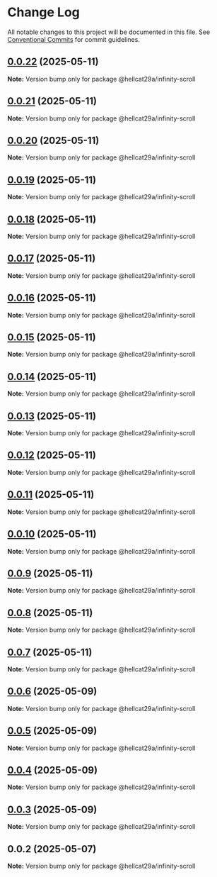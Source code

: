 # Change Log

All notable changes to this project will be documented in this file.
See [Conventional Commits](https://conventionalcommits.org) for commit guidelines.

## [0.0.22](https://github.com/hellcat29A/portfolio-workspace/compare/@hellcat29a/infinity-scroll@0.0.21...@hellcat29a/infinity-scroll@0.0.22) (2025-05-11)

**Note:** Version bump only for package @hellcat29a/infinity-scroll





## [0.0.21](https://github.com/hellcat29A/portfolio-workspace/compare/@hellcat29a/infinity-scroll@0.0.20...@hellcat29a/infinity-scroll@0.0.21) (2025-05-11)

**Note:** Version bump only for package @hellcat29a/infinity-scroll





## [0.0.20](https://github.com/hellcat29A/portfolio-workspace/compare/@hellcat29a/infinity-scroll@0.0.19...@hellcat29a/infinity-scroll@0.0.20) (2025-05-11)

**Note:** Version bump only for package @hellcat29a/infinity-scroll





## [0.0.19](https://github.com/hellcat29A/portfolio-workspace/compare/@hellcat29a/infinity-scroll@0.0.18...@hellcat29a/infinity-scroll@0.0.19) (2025-05-11)

**Note:** Version bump only for package @hellcat29a/infinity-scroll





## [0.0.18](https://github.com/hellcat29A/portfolio-workspace/compare/@hellcat29a/infinity-scroll@0.0.17...@hellcat29a/infinity-scroll@0.0.18) (2025-05-11)

**Note:** Version bump only for package @hellcat29a/infinity-scroll





## [0.0.17](https://github.com/hellcat29A/portfolio-workspace/compare/@hellcat29a/infinity-scroll@0.0.16...@hellcat29a/infinity-scroll@0.0.17) (2025-05-11)

**Note:** Version bump only for package @hellcat29a/infinity-scroll





## [0.0.16](https://github.com/hellcat29A/portfolio-workspace/compare/@hellcat29a/infinity-scroll@0.0.15...@hellcat29a/infinity-scroll@0.0.16) (2025-05-11)

**Note:** Version bump only for package @hellcat29a/infinity-scroll





## [0.0.15](https://github.com/hellcat29A/portfolio-workspace/compare/@hellcat29a/infinity-scroll@0.0.14...@hellcat29a/infinity-scroll@0.0.15) (2025-05-11)

**Note:** Version bump only for package @hellcat29a/infinity-scroll





## [0.0.14](https://github.com/hellcat29A/portfolio-workspace/compare/@hellcat29a/infinity-scroll@0.0.13...@hellcat29a/infinity-scroll@0.0.14) (2025-05-11)

**Note:** Version bump only for package @hellcat29a/infinity-scroll





## [0.0.13](https://github.com/hellcat29A/portfolio-workspace/compare/@hellcat29a/infinity-scroll@0.0.12...@hellcat29a/infinity-scroll@0.0.13) (2025-05-11)

**Note:** Version bump only for package @hellcat29a/infinity-scroll





## [0.0.12](https://github.com/hellcat29A/portfolio-workspace/compare/@hellcat29a/infinity-scroll@0.0.11...@hellcat29a/infinity-scroll@0.0.12) (2025-05-11)

**Note:** Version bump only for package @hellcat29a/infinity-scroll





## [0.0.11](https://github.com/hellcat29A/portfolio-workspace/compare/@hellcat29a/infinity-scroll@0.0.10...@hellcat29a/infinity-scroll@0.0.11) (2025-05-11)

**Note:** Version bump only for package @hellcat29a/infinity-scroll





## [0.0.10](https://github.com/hellcat29A/portfolio-workspace/compare/@hellcat29a/infinity-scroll@0.0.9...@hellcat29a/infinity-scroll@0.0.10) (2025-05-11)

**Note:** Version bump only for package @hellcat29a/infinity-scroll





## [0.0.9](https://github.com/hellcat29A/portfolio-workspace/compare/@hellcat29a/infinity-scroll@0.0.8...@hellcat29a/infinity-scroll@0.0.9) (2025-05-11)

**Note:** Version bump only for package @hellcat29a/infinity-scroll





## [0.0.8](https://github.com/hellcat29A/portfolio-workspace/compare/@hellcat29a/infinity-scroll@0.0.7...@hellcat29a/infinity-scroll@0.0.8) (2025-05-11)

**Note:** Version bump only for package @hellcat29a/infinity-scroll





## [0.0.7](https://github.com/hellcat29A/portfolio-workspace/compare/@hellcat29a/infinity-scroll@0.0.6...@hellcat29a/infinity-scroll@0.0.7) (2025-05-11)

**Note:** Version bump only for package @hellcat29a/infinity-scroll





## [0.0.6](https://github.com/hellcat29A/portfolio-workspace/compare/@hellcat29a/infinity-scroll@0.0.5...@hellcat29a/infinity-scroll@0.0.6) (2025-05-09)

**Note:** Version bump only for package @hellcat29a/infinity-scroll





## [0.0.5](https://github.com/hellcat29A/portfolio-workspace/compare/@hellcat29a/infinity-scroll@0.0.4...@hellcat29a/infinity-scroll@0.0.5) (2025-05-09)

**Note:** Version bump only for package @hellcat29a/infinity-scroll





## [0.0.4](https://github.com/hellcat29A/portfolio-workspace/compare/@hellcat29a/infinity-scroll@0.0.3...@hellcat29a/infinity-scroll@0.0.4) (2025-05-09)

**Note:** Version bump only for package @hellcat29a/infinity-scroll





## [0.0.3](https://github.com/hellcat29A/portfolio-workspace/compare/@hellcat29a/infinity-scroll@0.0.2...@hellcat29a/infinity-scroll@0.0.3) (2025-05-09)

**Note:** Version bump only for package @hellcat29a/infinity-scroll





## 0.0.2 (2025-05-07)

**Note:** Version bump only for package @hellcat29a/infinity-scroll
